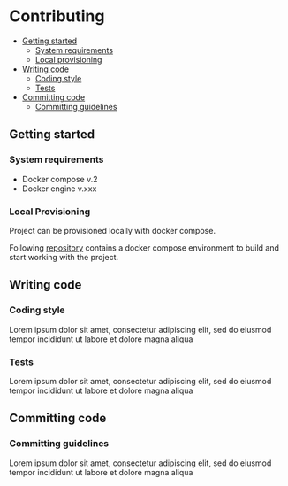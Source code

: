 # Contributing
* [Getting started](#getting-started)
  * [System requirements](#system-requirements)
  * [Local provisioning](#local-provisioning)
* [Writing code](#writing-code)
  * [Coding style](#coding-style)
  * [Tests](#tests)
* [Committing code](#committing-code)
  * [Committing guidelines](#committing-guidelines)

## Getting started

### System requirements
- Docker compose v.2
- Docker engine v.xxx

### Local Provisioning

Project can be provisioned locally with docker compose.

Following [repository](https://github.com/Multidialogo/teambuilding-app-provisioning) contains a docker compose environment to build and start working with the project.

## Writing code

### Coding style

Lorem ipsum dolor sit amet, consectetur adipiscing elit, sed do eiusmod tempor incididunt ut labore et dolore magna aliqua

### Tests

Lorem ipsum dolor sit amet, consectetur adipiscing elit, sed do eiusmod tempor incididunt ut labore et dolore magna aliqua

## Committing code

### Committing guidelines

Lorem ipsum dolor sit amet, consectetur adipiscing elit, sed do eiusmod tempor incididunt ut labore et dolore magna aliqua

